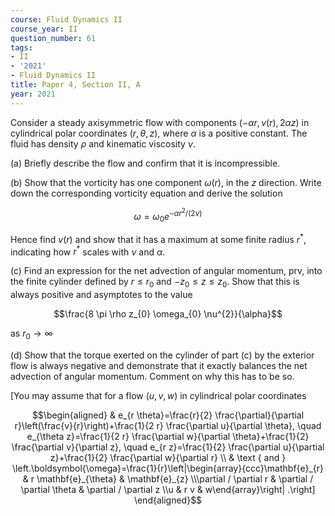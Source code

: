 ```yaml
---
course: Fluid Dynamics II
course_year: II
question_number: 61
tags:
- II
- '2021'
- Fluid Dynamics II
title: Paper 4, Section II, A
year: 2021
---
```




Consider a steady axisymmetric flow with components $(-\alpha r, v(r), 2 \alpha z)$ in cylindrical polar coordinates $(r, \theta, z)$, where $\alpha$ is a positive constant. The fluid has density $\rho$ and kinematic viscosity $\nu$.

(a) Briefly describe the flow and confirm that it is incompressible.

(b) Show that the vorticity has one component $\omega(r)$, in the $z$ direction. Write down the corresponding vorticity equation and derive the solution

$$\omega=\omega_{0} e^{-\alpha r^{2} /(2 \nu)}$$

Hence find $v(r)$ and show that it has a maximum at some finite radius $r^{*}$, indicating how $r^{*}$ scales with $\nu$ and $\alpha$.

(c) Find an expression for the net advection of angular momentum, prv, into the finite cylinder defined by $r \leqslant r_{0}$ and $-z_{0} \leqslant z \leqslant z_{0}$. Show that this is always positive and asymptotes to the value

$$\frac{8 \pi \rho z_{0} \omega_{0} \nu^{2}}{\alpha}$$

as $r_{0} \rightarrow \infty$

(d) Show that the torque exerted on the cylinder of part (c) by the exterior flow is always negative and demonstrate that it exactly balances the net advection of angular momentum. Comment on why this has to be so.

[You may assume that for a flow $(u, v, w)$ in cylindrical polar coordinates

$$\begin{aligned}
& e_{r \theta}=\frac{r}{2} \frac{\partial}{\partial r}\left(\frac{v}{r}\right)+\frac{1}{2 r} \frac{\partial u}{\partial \theta}, \quad e_{\theta z}=\frac{1}{2 r} \frac{\partial w}{\partial \theta}+\frac{1}{2} \frac{\partial v}{\partial z}, \quad e_{r z}=\frac{1}{2} \frac{\partial u}{\partial z}+\frac{1}{2} \frac{\partial w}{\partial r} \\
& \text { and } \left.\boldsymbol{\omega}=\frac{1}{r}\left|\begin{array}{ccc}\mathbf{e}_{r} & r \mathbf{e}_{\theta} & \mathbf{e}_{z} \\\partial / \partial r & \partial / \partial \theta & \partial / \partial z \\u & r v & w\end{array}\right| .\right] 
\end{aligned}$$